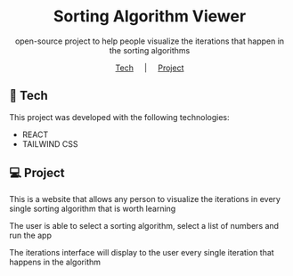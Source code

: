 <h1 align="center">Sorting Algorithm Viewer</h1>

<p align="center">open-source project to help people visualize the iterations that happen in the sorting algorithms</p>

<p align="center">
  <a href="#-tech">Tech</a>
  &nbsp;&nbsp;&nbsp; | &nbsp;&nbsp;&nbsp;
  <a href="#-project">Project</a>
  <!--&nbsp;&nbsp;&nbsp; | &nbsp;&nbsp;&nbsp;
  <a href="#-usage">Usage</a>-->
</p>


## 🚀 Tech

This project was developed with the following technologies:

- REACT
- TAILWIND CSS



## 💻 Project

This is a website that allows any person to visualize the iterations in every single sorting algorithm that is worth learning

The user is able to select a sorting algorithm, select a list of numbers and run the app

The iterations interface will display to the user every single iteration that happens in the algorithm